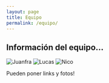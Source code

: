 ```yaml
---
layout: page
title: Equipo
permalink: /equipo/
---
```


## Información del equipo...

 <style>
  background
img {
    width: 150px;
    height: 200px;
}
</style>

![Juanfra](/assets/Juanfra.jpg) 
![Lucas](/assets/Lucas.jpg) 
![Nico](/assets/Nico.jpg)

Pueden poner links y fotos!

